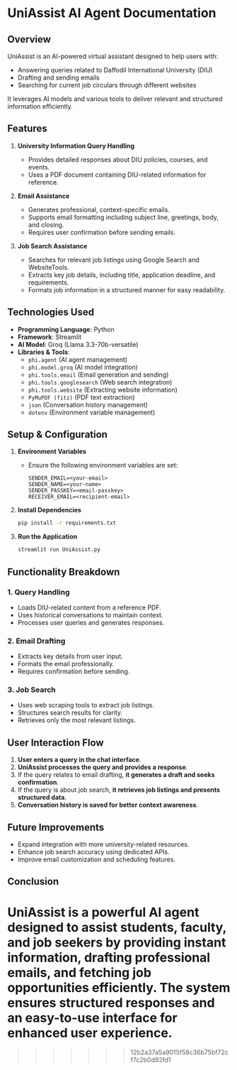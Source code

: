 
# UniAssist  AI Agent Documentation

## Overview
UniAssist is an AI-powered virtual assistant designed to help users with:
- Answering queries related to Daffodil International University (DIU)
- Drafting and sending emails
- Searching for current job circulars through different websites

It leverages AI models and various tools to deliver relevant and structured information efficiently.

## Features
1. **University Information Query Handling**
   - Provides detailed responses about DIU policies, courses, and events.
   - Uses a PDF document containing DIU-related information for reference.
   
2. **Email Assistance**
   - Generates professional, context-specific emails.
   - Supports email formatting including subject line, greetings, body, and closing.
   - Requires user confirmation before sending emails.
   
3. **Job Search Assistance**
   - Searches for relevant job listings using Google Search and WebsiteTools.
   - Extracts key job details, including title, application deadline, and requirements.
   - Formats job information in a structured manner for easy readability.

## Technologies Used
- **Programming Language**: Python
- **Framework**: Streamlit
- **AI Model**: Groq (Llama 3.3-70b-versatile)
- **Libraries & Tools**:
  - `phi.agent` (AI agent management)
  - `phi.model.groq` (AI model integration)
  - `phi.tools.email` (Email generation and sending)
  - `phi.tools.googlesearch` (Web search integration)
  - `phi.tools.website` (Extracting website information)
  - `PyMuPDF (fitz)` (PDF text extraction)
  - `json` (Conversation history management)
  - `dotenv` (Environment variable management)

## Setup & Configuration
1. **Environment Variables**
   - Ensure the following environment variables are set:
     ```
     SENDER_EMAIL=<your-email>
     SENDER_NAME=<your-name>
     SENDER_PASSKEY=<email-passkey>
     RECEIVER_EMAIL=<recipient-email>
     ```

2. **Install Dependencies**
   ```sh
   pip install -r requirements.txt
   ```

3. **Run the Application**
   ```sh
   streamlit run UniAssist.py
   ```

## Functionality Breakdown
### 1. Query Handling
- Loads DIU-related content from a reference PDF.
- Uses historical conversations to maintain context.
- Processes user queries and generates responses.

### 2. Email Drafting
- Extracts key details from user input.
- Formats the email professionally.
- Requires confirmation before sending.

### 3. Job Search
- Uses web scraping tools to extract job listings.
- Structures search results for clarity.
- Retrieves only the most relevant listings.

## User Interaction Flow
1. **User enters a query in the chat interface**.
2. **UniAssist processes the query and provides a response**.
3. If the query relates to email drafting, **it generates a draft and seeks confirmation**.
4. If the query is about job search, **it retrieves job listings and presents structured data**.
5. **Conversation history is saved for better context awareness**.

## Future Improvements
- Expand integration with more university-related resources.
- Enhance job search accuracy using dedicated APIs.
- Improve email customization and scheduling features.

## Conclusion
UniAssist is a powerful AI agent designed to assist students, faculty, and job seekers by providing instant information, drafting professional emails, and fetching job opportunities efficiently. The system ensures structured responses and an easy-to-use interface for enhanced user experience.
=======
>>>>>>> 12b2a37a5a9015f58c36b75bf72cf7c2b0d92fd1

